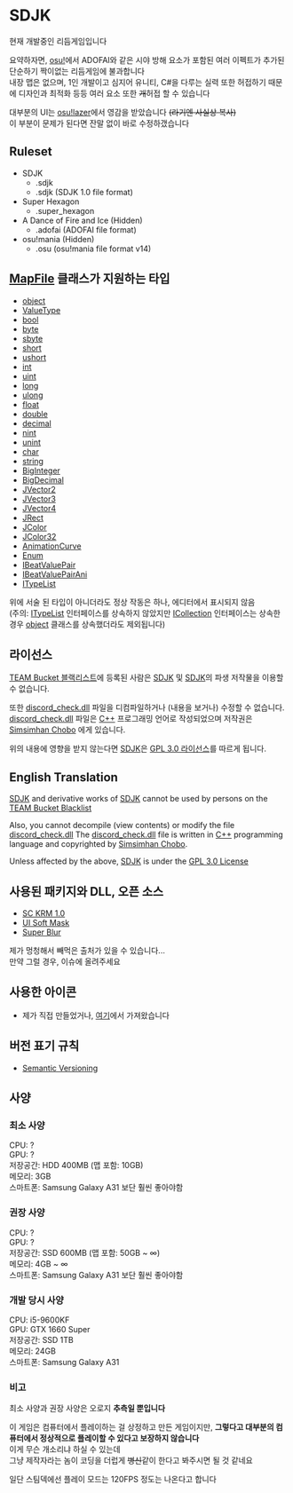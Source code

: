 # SDJK
현재 개발중인 리듬게임입니다

요약하자면, [osu!](https://osu.ppy.sh/)에서 ADOFAI와 같은 시야 방해 요소가 포함된 여러 이펙트가 추가된 단순하기 짝이없는 리듬게임에 불과합니다  
내장 맵은 없으며, 1인 개발이고 심지어 유니티, C#을 다루는 실력 또한 허접하기 때문에 디자인과 최적화 등등 여러 요소 또한 ~~개~~허접 할 수 있습니다

대부분의 UI는 [osu!lazer](https://github.com/ppy/osu)에서 영감을 받았습니다 ~~(라기엔 사실상 복사)~~  
이 부분이 문제가 된다면 잔말 없이 바로 수정하갰습니다

## Ruleset
* SDJK
  * .sdjk
  * .sdjk (SDJK 1.0 file format)
* Super Hexagon
  * .super_hexagon
* A Dance of Fire and Ice (Hidden)
  * .adofai (ADOFAI file format)
* osu!mania (Hidden)
  * .osu (osu!mania file format v14)
  
## [MapFile](Assets/Map/MapFile.cs#L21) 클래스가 지원하는 타입
[ITypeList]: Assets/SC%20KRM/TypeList.cs#L3
[object]: https://learn.microsoft.com/ko-kr/dotnet/api/System.Object

* [object]
* [ValueType](https://learn.microsoft.com/ko-kr/dotnet/api/System.ValueType)
* [bool](https://learn.microsoft.com/ko-kr/dotnet/api/System.Boolean)
* [byte](https://learn.microsoft.com/ko-kr/dotnet/api/System.Byte)
* [sbyte](https://learn.microsoft.com/ko-kr/dotnet/api/System.SByte)
* [short](https://learn.microsoft.com/ko-kr/dotnet/api/System.Int16)
* [ushort](https://learn.microsoft.com/ko-kr/dotnet/api/System.UInt16)
* [int](https://learn.microsoft.com/ko-kr/dotnet/api/System.Int32)
* [uint](https://learn.microsoft.com/ko-kr/dotnet/api/System.UInt32)
* [long](https://learn.microsoft.com/ko-kr/dotnet/api/System.Int64)
* [ulong](https://learn.microsoft.com/ko-kr/dotnet/api/System.UInt64)
* [float](https://learn.microsoft.com/ko-kr/dotnet/api/System.Single)
* [double](https://learn.microsoft.com/ko-kr/dotnet/api/System.Double)
* [decimal](https://learn.microsoft.com/ko-kr/dotnet/api/System.Decimal)
* [nint](https://learn.microsoft.com/ko-kr/dotnet/api/System.IntPtr)
* [unint](https://learn.microsoft.com/ko-kr/dotnet/api/System.UIntPtr)
* [char](https://learn.microsoft.com/ko-kr/dotnet/api/System.Char)
* [string](https://learn.microsoft.com/ko-kr/dotnet/api/System.String)
* [BigInteger](https://learn.microsoft.com/ko-kr/dotnet/api/System.Numerics.BigInteger)
* [BigDecimal](https://github.com/AdamWhiteHat/BigDecimal)
* [JVector2](Assets/SC%20KRM/Json/JsonManager.cs#L90)
* [JVector3](Assets/SC%20KRM/Json/JsonManager.cs#L126)
* [JVector4](Assets/SC%20KRM/Json/JsonManager.cs#L169)
* [JRect](Assets/SC%20KRM/Json/JsonManager.cs#L221)
* [JColor](Assets/SC%20KRM/Json/JsonManager.cs#L278)
* [JColor32](Assets/SC%20KRM/Json/JsonManager.cs#L340)
* [AnimationCurve](https://docs.unity3d.com/ScriptReference/AnimationCurve.html)
* [Enum](https://learn.microsoft.com/ko-kr/dotnet/api/System.Enum)
* [IBeatValuePair](Assets/SC%20KRM/Rhythm/RhythmMapFile.cs#L356)
* [IBeatValuePairAni](Assets/SC%20KRM/Rhythm/RhythmMapFile.cs#L369)
* [ITypeList]

위에 서술 된 타입이 아니더라도 정상 작동은 하나, 에디터에서 표시되지 않음  
(주의: [ITypeList] 인터페이스를 상속하지 않았지만 [ICollection](https://learn.microsoft.com/ko-kr/dotnet/api/System.Collections.ICollection) 인터페이스는 상속한 경우 [object] 클래스를 상속했더라도 제외됩니다)
  
## 라이선스
[Blacklist]: https://docs.google.com/document/d/1A8kz4DJOdLEtf-kybrKnGR51XDNZVHmojCU86KaDgKg
[SC KRM]: https://github.com/SimsimhanChobo/SC-KRM-1.0
[SDJK]: https://github.com/SimsimhanChobo/SDJK
[Simsimhan Chobo]: https://github.com/SimsimhanChobo
[discord_check.dll]: Assets/SC%20KRM/Discord/Library/discord_check.dll
[C++ Namu]: https://namu.wiki/w/C%2B%2B
[C++]: https://ko.wikipedia.org/wiki/C%2B%2B
[MIT]: https://opensource.org/licenses/mit
[GPL]: https://opensource.org/license/gpl-3-0

[TEAM Bucket 블랙리스트][Blacklist]에 등록된 사람은 [SDJK] 및 [SDJK]의 파생 저작물을 이용할 수 없습니다.

또한 [discord_check.dll] 파일을 디컴파일하거나 (내용을 보거나) 수정할 수 없습니다.  
[discord_check.dll] 파일은 [C++][C++ Namu] 프로그래밍 언어로 작성되었으며 저작권은 [Simsimhan Chobo] 에게 있습니다.

위의 내용에 영향을 받지 않는다면 [SDJK]은 [GPL 3.0 라이선스][GPL]를 따르게 됩니다.

## English Translation
[SDJK] and derivative works of [SDJK] cannot be used by persons on the [TEAM Bucket Blacklist][Blacklist]

Also, you cannot decompile (view contents) or modify the file [discord_check.dll]
The [discord_check.dll] file is written in [C++] programming language and copyrighted by [Simsimhan Chobo].

Unless affected by the above, [SDJK] is under the [GPL 3.0 License][GPL]

## 사용된 패키지와 DLL, 오픈 소스
- [SC KRM 1.0](https://github.com/SimsimhanChobo/SC-KRM-1.0)
- [UI Soft Mask](https://github.com/mob-sakai/SoftMaskForUGUI)
- [Super Blur](https://github.com/PavelDoGreat/Super-Blur)

제가 멍청해서 빼먹은 출처가 있을 수 있습니다...  
만약 그럴 경우, 이슈에 올려주세요

## 사용한 아이콘
- 제가 직접 만들었거나, [여기](https://www.iconfinder.com/search?q=&price=free&family=bootstrap)에서 가져왔습니다

## 버전 표기 규칙
- [Semantic Versioning](https://semver.org/)

## 사양
### 최소 사양
CPU: ?  
GPU: ?  
저장공간: HDD 400MB (맵 포함: 10GB)  
메모리: 3GB  
스마트폰: Samsung Galaxy A31 보단 훨씬 좋아야함

### 권장 사양
CPU: ?  
GPU: ?  
저장공간: SSD 600MB (맵 포함: 50GB ~ ∞)  
메모리: 4GB ~ ∞  
스마트폰: Samsung Galaxy A31 보단 훨씬 좋아야함

### 개발 당시 사양
CPU: i5-9600KF  
GPU: GTX 1660 Super  
저장공간: SSD 1TB  
메모리: 24GB  
스마트폰: Samsung Galaxy A31  

### 비고
최소 사양과 권장 사양은 오로지 **추측일 뿐입니다**

이 게임은 컴퓨터에서 플레이하는 걸 상정하고 만든 게임이지만, **그렇다고 대부분의 컴퓨터에서 정상적으로 플레이할 수 있다고 보장하지 않습니다**  
이게 무슨 개소리냐 하실 수 있는데  
그냥 제작자라는 놈이 코딩을 더럽게 ~~병신~~같이 한다고 봐주시면 될 것 같네요

일단 스팀덱에선 플레이 모드는 120FPS 정도는 나온다고 합니다
